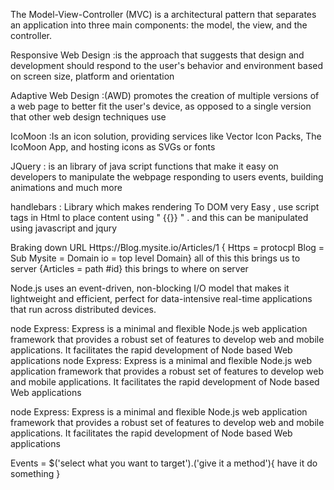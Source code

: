 
The Model-View-Controller (MVC) is a architectural pattern that separates an application into three main components: the model, the view, and the controller.

Responsive Web Design :is the approach that suggests that design and development should respond to the user's behavior and environment based on screen size, platform and orientation

Adaptive Web Design :(AWD) promotes the creation of multiple versions of a web page to better fit the user's device, as opposed to a single version that other web design techniques use

IcoMoon :Is an icon solution, providing  services like  Vector Icon Packs, The IcoMoon App, and hosting icons as SVGs or fonts

JQuery : is an library of java script functions that make it easy on developers to  manipulate the webpage responding to users events, building animations and much more
<makes it easy to grab elements on html by css selectors and do stuff with it>

handlebars : Library which makes rendering To DOM very Easy ,
          use script tags in Html to place content using " {{}} " .
          and this can be manipulated using  javascript and jqury




Braking down URL
  Https://Blog.mysite.io/Articles/1
  { Https     = protocpl
    Blog      = Sub
    Mysite    = Domain
    io      = top level Domain} all of this     this brings us to server
    {Articles  = path #id} this brings to where on server

 Node.js uses an event-driven, non-blocking I/O model that makes it lightweight and efficient, perfect for data-intensive real-time applications that run across distributed devices.


 node Express: Express is a minimal and flexible Node.js web application framework that provides a robust set of features to develop web and mobile applications. It facilitates the rapid development of Node based Web applications node Express: Express is a minimal and flexible Node.js web application framework that provides a robust set of features to develop web and mobile applications. It facilitates the rapid development of Node based Web applications

 node Express: Express is a minimal and flexible Node.js web application framework that provides a robust set of features to develop web and mobile applications. It facilitates the rapid development of Node based Web applications

Events = $('select  what you want to target').('give it a method'){
  have it do something
}
